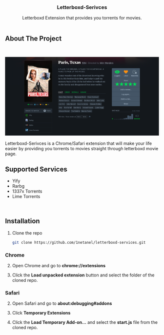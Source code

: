   <h3 align="center">Letterboxd-Serivces</h3>

  <p align="center">
    Letterboxd Extension that provides you torrents for movies.
    <br />
    <br />

## About The Project

<br />

![full page](screenshot.png)

Letterboxd-Serivces is a Chrome/Safari extension that will make your life easier by providing you torrents to movies
straight through letterboxd movie page.

## Supported Services

- Yify
- Rarbg
- 1337x Torrents
- Lime Torrents

<br />

## Installation

1. Clone the repo
   ```sh
   git clone https://github.com/1netanel/letterboxd-services.git
   ```

### Chrome

2. Open Chrome and go to **chrome://extensions**

3. Click the **Load unpacked extension** button and select the folder of the cloned repo.

### Safari

2. Open Safari and go to **about:debugging#addons**

3. Click **Temporary Extensions**

4. Click the **Load Temporary Add-on…** and select the **start.js** file from the cloned repo.
